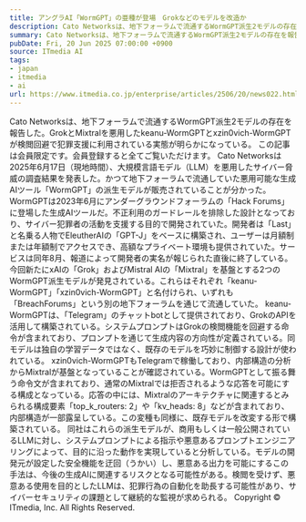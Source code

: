 ```yaml
---
title: アングラAI「WormGPT」の亜種が登場　Grokなどのモデルを改造か
description: Cato Networksは、地下フォーラムで流通するWormGPT派生2モデルの存在を報告した。GrokとMixtralを悪用したkeanu-WormGPTとxzin0vich-WormGPTが検閲回避で犯罪支援に利用されている実態が明らかになっている。
summary: Cato Networksは、地下フォーラムで流通するWormGPT派生2モデルの存在を報告した。GrokとMixtralを悪用したkeanu-WormGPTとxzin0vich-WormGPTが検閲回避で犯罪支援に利用されている実態が明ら
pubDate: Fri, 20 Jun 2025 07:00:00 +0900
source: ITmedia AI
tags:
- japan
- itmedia
- ai
url: https://www.itmedia.co.jp/enterprise/articles/2506/20/news022.html
---
```


Cato Networksは、地下フォーラムで流通するWormGPT派生2モデルの存在を報告した。GrokとMixtralを悪用したkeanu-WormGPTとxzin0vich-WormGPTが検閲回避で犯罪支援に利用されている実態が明らかになっている。
この記事は会員限定です。会員登録すると全てご覧いただけます。
Cato Networksは2025年6月17日（現地時間）、大規模言語モデル（LLM）を悪用したサイバー脅威の調査結果を発表した。かつて地下フォーラムで流通していた悪用可能な生成AIツール「WormGPT」の派生モデルが販売されていることが分かった。
WormGPTは2023年6月にアンダーグラウンドフォーラムの「Hack Forums」に登場した生成AIツールだ。不正利用のガードレールを排除した設計となっており、サイバー犯罪者の活動を支援する目的で開発されていた。開発者は「Last」と名乗る人物でEleutherAIの「GPT-J」をベースに構築され、ユーザーは月額制または年額制でアクセスでき、高額なプライベート環境も提供されていた。サービスは同年8月、報道によって開発者の実名が報じられた直後に終了している。
今回新たにxAIの「Grok」およびMistral AIの「Mixtral」を基盤とする2つのWormGPT派生モデルが発見されている。これらはそれぞれ「keanu-WormGPT」「xzin0vich-WormGPT」と名付けられ、いずれも「BreachForums」という別の地下フォーラムを通じて流通していた。
keanu-WormGPTは、「Telegram」のチャットbotとして提供されており、GrokのAPIを活用して構築されている。システムプロンプトはGrokの検閲機能を回避する命令が含まれており、プロンプトを通じて生成内容の方向性が定義されている。同モデルは独自の学習データではなく、既存のモデルを巧妙に制御する設計が使われている。
xzin0vich-WormGPTもTelegramで稼働しており、内部構造の分析からMixtralが基盤となっていることが確認されている。WormGPTとして振る舞う命令文が含まれており、通常のMixtralでは拒否されるような応答を可能にする構成となっている。応答の中には、Mixtralのアーキテクチャに関連するとみられる構成要素「top_k_routers: 2」や「kv_heads: 8」などが含まれており、内部構造が一部露呈している。この変種も同様に、既存モデルを改変する形で構築されている。
同社はこれらの派生モデルが、商用もしくは一般公開されているLLMに対し、システムプロンプトによる指示や悪意あるプロンプトエンジニアリングによって、目的に沿った動作を実現していると分析している。モデルの開発元が設定した安全機能を迂回（うかい）し、悪意ある出力を可能にするこの手法は、今後の生成AIに関連するリスクとなる可能性がある。検閲を受けず、悪意ある使用を目的としたLLMは、犯罪行為の自動化を助長する可能性があり、サイバーセキュリティの課題として継続的な監視が求められる。
Copyright © ITmedia, Inc. All Rights Reserved.